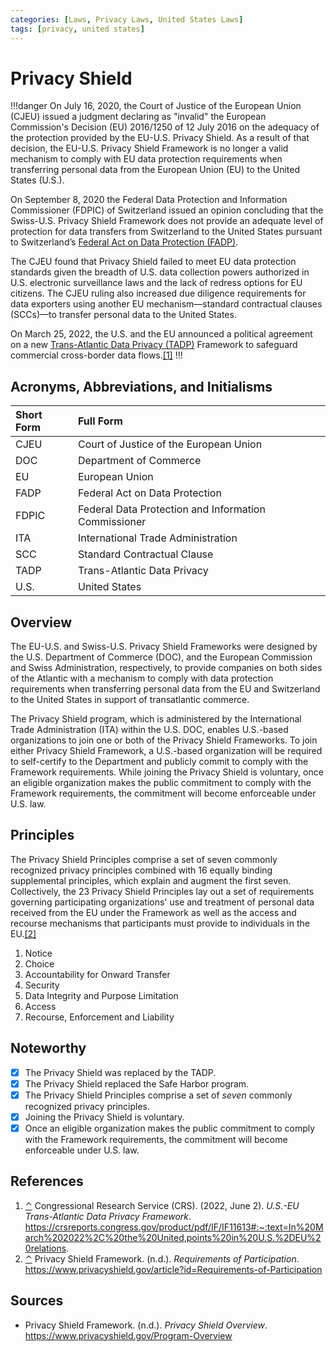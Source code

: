 ```yaml
---
categories: [Laws, Privacy Laws, United States Laws]
tags: [privacy, united states]
---
```


# Privacy Shield

!!!danger
On July 16, 2020, the Court of Justice of the European Union (CJEU) issued a judgment declaring as "invalid" the European Commission's Decision (EU) 2016/1250 of 12 July 2016 on the adequacy of the protection provided by the EU-U.S. Privacy Shield. As a result of that decision, the EU-U.S. Privacy Shield Framework is no longer a valid mechanism to comply with EU data protection requirements when transferring personal data from the European Union (EU) to the United States (U.S.).

On September 8, 2020 the Federal Data Protection and Information Commissioner (FDPIC) of Switzerland issued an opinion concluding that the Swiss-U.S. Privacy Shield Framework does not provide an adequate level of protection for data transfers from Switzerland to the United States pursuant to Switzerland’s [Federal Act on Data Protection (FADP)](/laws/fadp.md).

<span id="rev1"></span>The CJEU found that Privacy Shield failed to meet EU data protection standards given the breadth of U.S. data collection powers authorized in U.S. electronic surveillance laws and the lack of redress options for EU citizens. The CJEU ruling also increased due diligence requirements for data exporters using another EU mechanism—standard contractual clauses (SCCs)—to transfer personal data to the United States.

On March 25, 2022, the U.S. and the EU announced a political agreement on a new [Trans-Atlantic Data Privacy (TADP)](/laws/tadp.md) Framework to safeguard commercial cross-border data flows.[[1]](#ref1)
!!!

## Acronyms, Abbreviations, and Initialisms

Short Form | Full Form
:--- | :---
CJEU | Court of Justice of the European Union
DOC | Department of Commerce
EU | European Union
FADP | Federal Act on Data Protection
FDPIC | Federal Data Protection and Information Commissioner
ITA | International Trade Administration
SCC | Standard Contractual Clause
TADP | Trans-Atlantic Data Privacy
U.S. | United States

## Overview

The EU-U.S. and Swiss-U.S. Privacy Shield Frameworks were designed by the U.S. Department of Commerce (DOC), and the European Commission and Swiss Administration, respectively, to provide companies on both sides of the Atlantic with a mechanism to comply with data protection requirements when transferring personal data from the EU and Switzerland to the United States in support of transatlantic commerce.

The Privacy Shield program, which is administered by the International Trade Administration (ITA) within the U.S. DOC, enables U.S.-based organizations to join one or both of the Privacy Shield Frameworks. To join either Privacy Shield Framework, a U.S.-based organization will be required to self-certify to the Department and publicly commit to comply with the Framework requirements. While joining the Privacy Shield is voluntary, once an eligible organization makes the public commitment to comply with the Framework requirements, the commitment will become enforceable under U.S. law.

## Principles

<span id="rev2"></span>The Privacy Shield Principles comprise a set of seven commonly recognized privacy principles combined with 16 equally binding supplemental principles, which explain and augment the first seven. Collectively, the 23 Privacy Shield Principles lay out a set of requirements governing participating organizations' use and treatment of personal data received from the EU under the Framework as well as the access and recourse mechanisms that participants must provide to individuals in the EU.[[2]](#ref2)

1. Notice
2. Choice
3. Accountability for Onward Transfer
4. Security
5. Data Integrity and Purpose Limitation
6. Access
7. Recourse, Enforcement and Liability

## Noteworthy

- [x] The Privacy Shield was replaced by the TADP.
- [x] The Privacy Shield replaced the Safe Harbor program.
- [x] The Privacy Shield Principles comprise a set of *seven* commonly recognized privacy principles.
- [x] Joining the Privacy Shield is voluntary.
- [x] Once an eligible organization makes the public commitment to comply with the Framework requirements, the commitment will become enforceable under U.S. law.

## References

1. <span id="ref1"></span>[⌃](#rev1) Congressional Research Service (CRS). (2022, June 2). *U.S.-EU Trans-Atlantic Data Privacy Framework*. https://crsreports.congress.gov/product/pdf/IF/IF11613#:~:text=In%20March%202022%2C%20the%20United,points%20in%20U.S.%2DEU%20relations.
2. <span id="ref2"></span>[⌃](#rev2) Privacy Shield Framework. (n.d.). *Requirements of Participation*. https://www.privacyshield.gov/article?id=Requirements-of-Participation

## Sources

- Privacy Shield Framework. (n.d.). *Privacy Shield Overview*. https://www.privacyshield.gov/Program-Overview